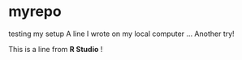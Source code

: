 # myrepo
testing my setup
A line I wrote on my local computer
 ... Another  try!

This is a line from **R Studio** !
